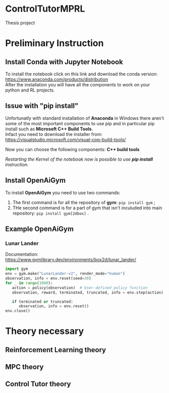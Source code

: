 # ControlTutorMPRL
Thesis project

# Preliminary Instruction
## Install Conda with Jupyter Notebook
To install the notebook click on this link and download the conda version: https://www.anaconda.com/products/distribution \
After the installation you will have all the components to work on your python and RL projects.

## Issue with "pip install"
Unfortunatly with standard installation of **Anaconda** in Windows there aren't some of the most important components to use pip and in particular pip install such as **Microsoft C++ Build Tools**.\
Infact you need to download the installer from: https://visualstudio.microsoft.com/visual-cpp-build-tools/

Now you can choose the following components: **C++ build tools**

*Restarting the Kernel of the notebook now is possible to use **pip install** instruction.*

## Install OpenAiGym
To install **OpenAiGym** you need to use two commands:
1. The first command is for all the repository of **gym**: ```pip install gym``` ;
2. THe second command is for a part of gym that isn't inculuded into main repository: ```pip install gym[2dbox]``` . 

## Example OpenAiGym
### Lunar Lander
Documentation: https://www.gymlibrary.dev/environments/box2d/lunar_lander/
```python
import gym
env = gym.make("LunarLander-v2", render_mode="human")
observation, info = env.reset(seed=30)
for _ in range(1000):
   action = policy(observation)  # User-defined policy function
   observation, reward, terminated, truncated, info = env.step(action)

   if terminated or truncated:
      observation, info = env.reset()
env.close()
```

# Theory necessary

## Reinforcement Learning theory

## MPC theory

## Control Tutor theory
